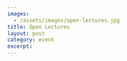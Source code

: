 ```yaml
---
images:
  - /assets/images/open-lectures.jpg
title: Open Lectures
layout: post
category: event
excerpt: 
---
```

